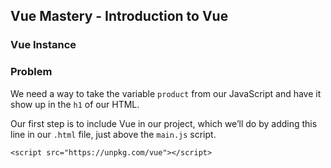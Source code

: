 ## Vue Mastery - Introduction to Vue

### Vue Instance

### Problem

We need a way to take the variable `product` from our JavaScript and have it show up in the `h1` of our HTML.

Our first step is to include Vue in our project, which we’ll do by adding this line in our `.html` file, just above the `main.js` script.

    <script src="https://unpkg.com/vue"></script>


